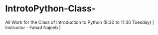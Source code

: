 # IntrotoPython-Class-
All Work for the Class of Introduction to Python (8:30 to 11:30 Tuesday) | Instructor - Fahad Najeeb |
